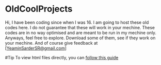 # OldCoolProjects
Hi, I have been coding since when I was 16. I am going to host these old codes here. I do not guarantee that these will work in your mechine. These codes are in no way optimised and are meant to be run in my mechine only. Anyways, feel free to explore. Download some of them, see if they work on your mechine. And of course give feedback at [YeaminSarderSR@gmail.com]


#Tip
To view html files directly, you can [follow this guide](https://tylerthetech.com/how-to-view-html-on-github/)
